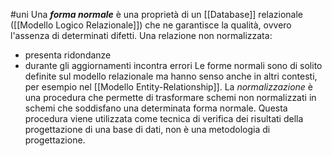 #uni 
Una ___forma normale___ è una proprietà di un [[Database]] relazionale ([[Modello Logico Relazionale]]) che ne garantisce la qualità, ovvero l'assenza di determinati difetti.
Una relazione non normalizzata:
- presenta ridondanze
- durante gli aggiornamenti incontra errori
Le forme normali sono di solito definite sul modello relazionale ma hanno senso anche in altri contesti, per esempio nel [[Modello Entity-Relationship]].
La _normalizzazione_ è una procedura che permette di trasformare schemi non normalizzati in schemi che soddisfano una determinata forma normale. Questa procedura viene utilizzata come tecnica di verifica dei risultati della progettazione di una base di dati, non è una metodologia di progettazione.